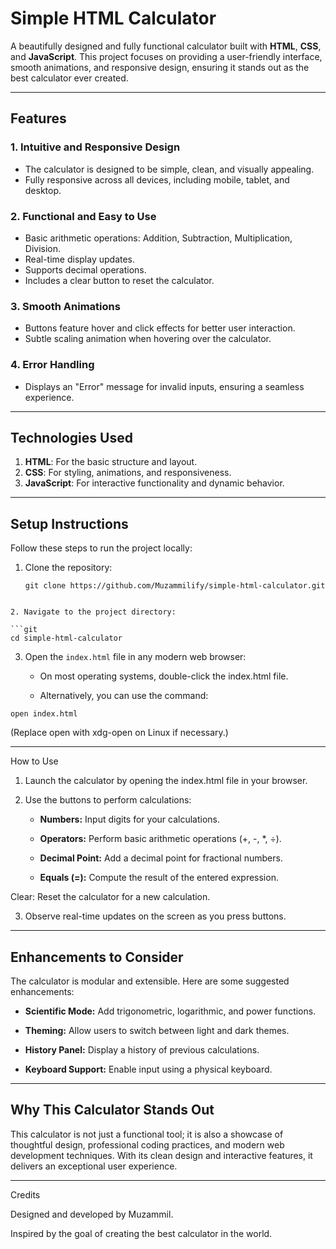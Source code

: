 # Simple HTML Calculator

A beautifully designed and fully functional calculator built with **HTML**, **CSS**, and **JavaScript**. This project focuses on providing a user-friendly interface, smooth animations, and responsive design, ensuring it stands out as the best calculator ever created.

---

## **Features**

### **1. Intuitive and Responsive Design**
- The calculator is designed to be simple, clean, and visually appealing.
- Fully responsive across all devices, including mobile, tablet, and desktop.

### **2. Functional and Easy to Use**
- Basic arithmetic operations: Addition, Subtraction, Multiplication, Division.
- Real-time display updates.
- Supports decimal operations.
- Includes a clear button to reset the calculator.

### **3. Smooth Animations**
- Buttons feature hover and click effects for better user interaction.
- Subtle scaling animation when hovering over the calculator.

### **4. Error Handling**
- Displays an "Error" message for invalid inputs, ensuring a seamless experience.

---

## **Technologies Used**
1. **HTML**: For the basic structure and layout.
2. **CSS**: For styling, animations, and responsiveness.
3. **JavaScript**: For interactive functionality and dynamic behavior.

---

## **Setup Instructions**

Follow these steps to run the project locally:

1. Clone the repository:
   ```git
   git clone https://github.com/Muzammilify/simple-html-calculator.git
```

2. Navigate to the project directory:

```git
cd simple-html-calculator
```


3. Open the `index.html` file in any modern web browser:

    - On most operating systems, double-click the index.html file.

    - Alternatively, you can use the command:

```git
open index.html
```

(Replace open with xdg-open on Linux if necessary.)

---

How to Use

1. Launch the calculator by opening the index.html file in your browser.


2. Use the buttons to perform calculations:

    - **Numbers:** Input digits for your calculations.

    - **Operators:** Perform basic arithmetic operations (+, -, *, ÷).

    - **Decimal Point:** Add a decimal point for fractional numbers.

    - **Equals (=):** Compute the result of the entered expression.

Clear: Reset the calculator for a new calculation.



3. Observe real-time updates on the screen as you press buttons.

---

## Enhancements to Consider

The calculator is modular and extensible. Here are some suggested enhancements:

- **Scientific Mode:** Add trigonometric, logarithmic, and power functions.

- **Theming:** Allow users to switch between light and dark themes.

- **History Panel:** Display a history of previous calculations.

- **Keyboard Support:** Enable input using a physical keyboard.



---

## Why This Calculator Stands Out

This calculator is not just a functional tool; it is also a showcase of thoughtful design, professional coding practices, and modern web development techniques. With its clean design and interactive features, it delivers an exceptional user experience.

---

Credits

Designed and developed by Muzammil.

Inspired by the goal of creating the best calculator in the world.
